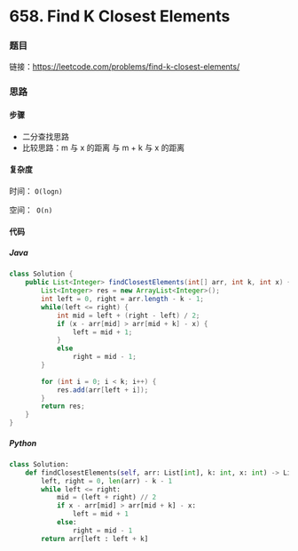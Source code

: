 

# 658. Find K Closest Elements

### 题目

链接：https://leetcode.com/problems/find-k-closest-elements/



### 思路

#### 步骤

- 二分查找思路
- 比较思路：m 与 x 的距离 与 m + k 与 x 的距离



#### 复杂度

时间： `O(logn)`

空间：` O(n)`

#### 代码

##### Java

```java
class Solution {
    public List<Integer> findClosestElements(int[] arr, int k, int x) {
        List<Integer> res = new ArrayList<Integer>();
        int left = 0, right = arr.length - k - 1;
        while(left <= right) {
            int mid = left + (right - left) / 2;
            if (x - arr[mid] > arr[mid + k] - x) {
                left = mid + 1;
            }
            else
                right = mid - 1;
        }
        
        for (int i = 0; i < k; i++) {
            res.add(arr[left + i]);
        }
        return res;
    }
}
```



##### Python

```python
class Solution:
    def findClosestElements(self, arr: List[int], k: int, x: int) -> List[int]:
        left, right = 0, len(arr) - k - 1
        while left <= right:
            mid = (left + right) // 2
            if x - arr[mid] > arr[mid + k] - x:
                left = mid + 1
            else:
                right = mid - 1
        return arr[left : left + k]
```